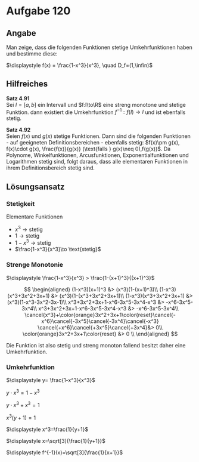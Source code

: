 # Aufgabe 120
## Angabe

Man zeige, dass die folgenden Funktionen stetige Umkehrfunktionen haben und
bestimme diese:

$\displaystyle f(x) = \frac{1-x^3}{x^3}, \quad D_f=(1,\infin)$

## Hilfreiches

**Satz 4.91** \
Sei $I=[a,b]$ ein Intervall und $f:I\to\R$ eine streng monotone und stetige Funktion. dann existiert die Umkehrfunktion $f^{-1}:f(I)\to I$ und ist ebenfalls stetig.

**Satz 4.92** \
Seien $f(x)$ und $g(x)$ stetige Funktionen. Dann sind die folgenden Funktionen - auf geeigneten Definitionsbereichen - ebenfalls stetig: $f(x)\pm g(x), f(x)\cdot g(x), \frac{f(x)}{g(x)} (\text{falls } g(x)\neq 0),f(g(x))$. Da Polynome, Winkelfunktionen, Arcusfunktionen, Exponentialfunktionen und Logarithmen stetig sind, folgt daraus, dass alle elementaren Funktionen in ihrem Definitionsbereich stetig sind.

## Lösungsansatz

### Stetigkeit

Elementare Funktionen
- $x^3 \to \text{stetig}$ 
- $1\to \text{stetig}$
- $1-x^3\to \text{stetig}$
- $\frac{1-x^3}{x^3}\to \text{stetig}$

### Strenge Monotonie

$\displaystyle \frac{1-x^3}{x^3} > \frac{1-(x+1)^3}{(x+1)^3}$

$$
\begin{aligned}
(1-x^3)(x+1)^3 &> (x^3)(1-(x+1)^3)\\
(1-x^3)(x^3+3x^2+3x+1) &> (x^3)(1-(x^3+3x^2+3x+1)\\
(1-x^3)(x^3+3x^2+3x+1) &> (x^3)(1-x^3-3x^2-3x-1)\\
x^3+3x^2+3x+1-x^6-3x^5-3x^4-x^3 &> -x^6-3x^5-3x^4\\
x^3+3x^2+3x+1-x^6-3x^5-3x^4-x^3 &> -x^6-3x^5-3x^4\\
\cancel{x^3}+\color{orange}3x^2+3x+1\color{reset}\cancel{-x^6}\cancel{-3x^5}\cancel{-3x^4}\cancel{-x^3} \cancel{+x^6}\cancel{+3x^5}\cancel{+3x^4}&> 0\\
\color{orange}3x^2+3x+1\color{reset} &> 0 \\
\end{aligned}
$$

Die Funktion ist also stetig und streng monoton fallend besitzt daher eine Umkehrfunktion.  

### Umkehrfunktion

$\displaystyle y= \frac{1-x^3}{x^3}$

$\displaystyle y \cdot x^3 = 1-x^3$

$\displaystyle y \cdot x^3+x^3 = 1$

$x^3(y +1) = 1$

$\displaystyle x^3=\frac{1}{y+1}$

$\displaystyle x=\sqrt[3]{\frac{1}{y+1}}$

$\displaystyle f^{-1}(x)=\sqrt[3]{\frac{1}{x+1}}$